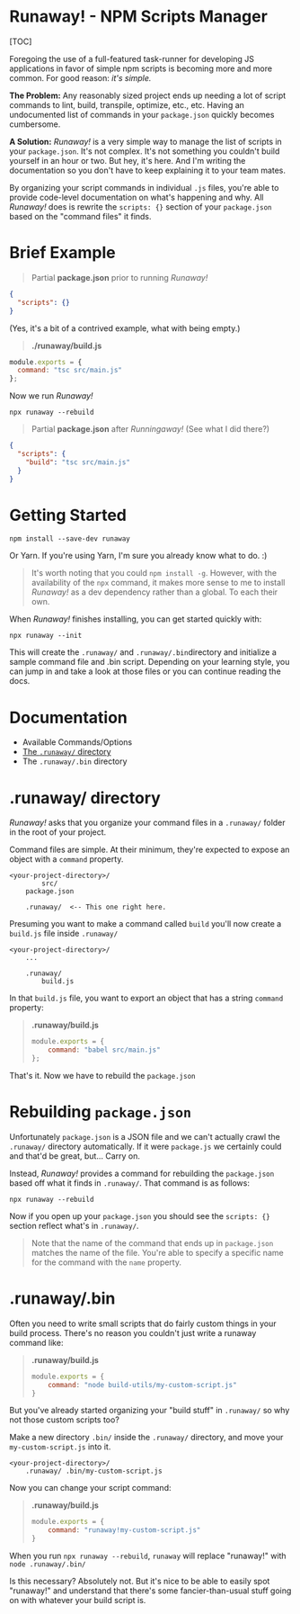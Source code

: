 # Runaway! - NPM Scripts Manager

[TOC]

Foregoing the use of a full-featured task-runner for developing JS applications in favor of simple npm scripts is becoming more and more common.  For good reason: *it's simple.*  

**The Problem:** Any reasonably sized project ends up needing a lot of script commands to lint, build, transpile, optimize, etc., etc.  Having an undocumented list of commands in your `package.json` quickly becomes cumbersome.  

**A Solution:** *Runaway!* is a very simple way to manage the list of scripts in your `package.json`.  It's not complex.  It's not something you couldn't build yourself in an hour or two.  But hey, it's here.  And I'm writing the documentation so you don't have to keep explaining it to your team mates.  

By organizing your script commands in individual `.js` files, you're able to provide code-level documentation on what's happening and why.  All *Runaway!* does is rewrite the `scripts: {}` section of your `package.json` based on the "command files" it finds.



# Brief Example

> Partial **package.json** prior to running *Runaway!*

```json
{
  "scripts": {}
}
```

(Yes, it's a bit of a contrived example, what with being empty.)



> **./runaway/build.js**

```javascript
module.exports = {
  command: "tsc src/main.js"
};
```



Now we run *Runaway!*

```
npx runaway --rebuild
```



> Partial **package.json** after *Runningaway!* (See what I did there?)

```json
{
  "scripts": {
    "build": "tsc src/main.js"
  }
}
```



# Getting Started

```  
npm install --save-dev runaway  
```

Or Yarn.  If you're using Yarn, I'm sure you already know what to do. :)

> It's worth noting that you could `npm install -g`.  However, with the availability of the `npx` command, it makes more sense to me to install *Runaway!* as a dev dependency rather than a global.  To each their own.



When *Runaway!* finishes installing, you can get started quickly with:

```
npx runaway --init
```

This will create the `.runaway/` and `.runaway/.bin`directory and initialize a sample command file and .bin script.  Depending on your learning style, you can jump in and take a look at those files or you can continue reading the docs.



# Documentation

- Available Commands/Options
- [The `.runaway/` directory](#runaway-directory)
- The `.runaway/.bin` directory

# .runaway/ directory

*Runaway!* asks that you organize your command files in a `.runaway/` folder in the root of your project.

Command files are simple.  At their minimum, they're expected to expose an object with a `command` property.

```  
<your-project-directory>/
		src/
    package.json
    
    .runaway/  <-- This one right here.  
```

Presuming you want to make a command called `build` you'll now create a `build.js` file inside `.runaway/`  

```  
<your-project-directory>/
    ...

    .runaway/
        build.js
```

In that `build.js` file, you want to export an object that has a string `command` property:  

> **.runaway/build.js**
> ```javascript  
> module.exports = {
>     command: "babel src/main.js"  
> };  
> ```

That's it.  Now we have to rebuild the `package.json`


# Rebuilding `package.json`  

Unfortunately `package.json` is a JSON file and we can't actually crawl the `.runaway/` directory automatically.  If it were `package.js` we certainly could and that'd be great, but... Carry on.  

Instead, *Runaway!* provides a command for rebuilding the `package.json` based off what it finds in `.runaway/`.  That command is as follows:  

```
npx runaway --rebuild
```

Now if you open up your `package.json` you should see the `scripts: {}` section reflect what's in `.runaway/`.  

> Note that the name of the command that ends up in `package.json` matches the name of the file.  You're able to specify a specific name for the command with the `name` property.  


# .runaway/.bin  

Often you need to write small scripts that do fairly custom things in your build process.  There's no reason you couldn't just write a runaway command like:  

> **.runaway/build.js**
> ```javascript  
> module.exports = {
>     command: "node build-utils/my-custom-script.js"  
> }  
> ```

But you've already started organizing your "build stuff" in `.runaway/` so why not those custom scripts too?  

Make a new directory `.bin/` inside the `.runaway/` directory, and move your `my-custom-script.js` into it.  

```
<your-project-directory>/
    .runaway/ .bin/my-custom-script.js
```

Now you can change your script command:  

> **.runaway/build.js**
> ```javascript
> module.exports = {
>     command: "runaway!my-custom-script.js"  
> }  
> ```

When you run `npx runaway --rebuild`, `runaway` will replace "runaway!" with `node .runaway/.bin/`  

Is this necessary?  Absolutely not.  But it's nice to be able to easily spot "runaway!" and understand that there's some fancier-than-usual stuff going on with whatever your build script is.
